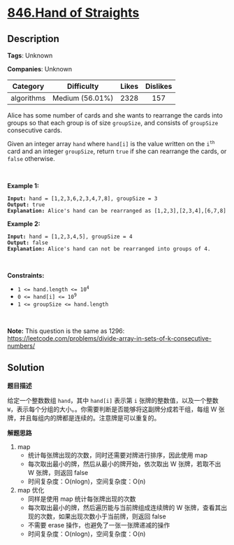 # [846.Hand of Straights](https://leetcode.com/problems/hand-of-straights/description/)

## Description

**Tags**: Unknown

**Companies**: Unknown

|  Category  |   Difficulty    | Likes | Dislikes |
| :--------: | :-------------: | :---: | :------: |
| algorithms | Medium (56.01%) | 2328  |   157    |

<p>Alice has some number of cards and she wants to rearrange the cards into groups so that each group is of size <code>groupSize</code>, and consists of <code>groupSize</code> consecutive cards.</p>
<p>Given an integer array <code>hand</code> where <code>hand[i]</code> is the value written on the <code>i<sup>th</sup></code> card and an integer <code>groupSize</code>, return <code>true</code> if she can rearrange the cards, or <code>false</code> otherwise.</p>
<p>&nbsp;</p>
<p><strong class="example">Example 1:</strong></p>
<pre><code><strong>Input:</strong> hand = [1,2,3,6,2,3,4,7,8], groupSize = 3
<strong>Output:</strong> true
<strong>Explanation:</strong> Alice&#39;s hand can be rearranged as [1,2,3],[2,3,4],[6,7,8]</code></pre>
<p><strong class="example">Example 2:</strong></p>
<pre><code><strong>Input:</strong> hand = [1,2,3,4,5], groupSize = 4
<strong>Output:</strong> false
<strong>Explanation:</strong> Alice&#39;s hand can not be rearranged into groups of 4.</code></pre>
<p>&nbsp;</p>
<p><strong>Constraints:</strong></p>
<ul>
  <li><code>1 &lt;= hand.length &lt;= 10<sup>4</sup></code></li>
  <li><code>0 &lt;= hand[i] &lt;= 10<sup>9</sup></code></li>
  <li><code>1 &lt;= groupSize &lt;= hand.length</code></li>
</ul>
<p>&nbsp;</p>
<p><strong>Note:</strong> This question is the same as 1296: <a href="https://leetcode.com/problems/divide-array-in-sets-of-k-consecutive-numbers/" target="_blank">https://leetcode.com/problems/divide-array-in-sets-of-k-consecutive-numbers/</a></p>

## Solution

**题目描述**

给定一个整数数组 `hand`，其中 `hand[i]` 表示第 `i` 张牌的整数值，以及一个整数 `W`，表示每个分组的大小。。你需要判断是否能够将这副牌分成若干组，每组 W 张牌，并且每组内的牌都是连续的。注意牌是可以重复的。

**解题思路**

1. map
   - 统计每张牌出现的次数，同时还需要对牌进行排序，因此使用 map
   - 每次取出最小的牌，然后从最小的牌开始，依次取出 W 张牌，若取不出 W 张牌，则返回 false
   - 时间复杂度：O(nlogn)，空间复杂度：O(n)
2. map 优化
   - 同样是使用 map 统计每张牌出现的次数
   - 每次取出最小的牌，然后遍历能与当前牌组成连续牌的 W 张牌，查看其出现的次数，如果出现次数小于当前牌，则返回 false
   - 不需要 erase 操作，也避免了一张一张牌递减的操作
   - 时间复杂度：O(nlogn)，空间复杂度：O(n)
